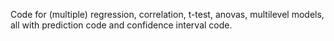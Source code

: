 Code for (multiple) regression, correlation, t-test, anovas, multilevel models, all with prediction code and 
confidence interval code.
